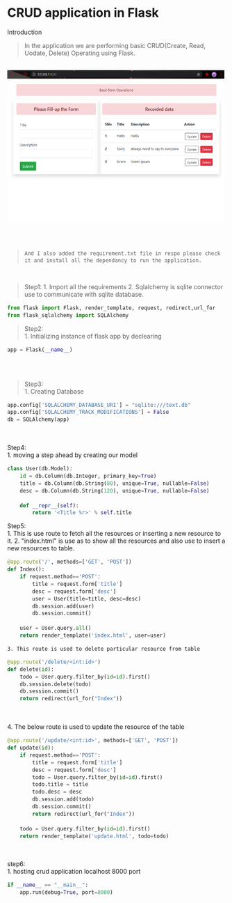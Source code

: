 # CRUD application in Flask

Introduction
>  In the application we are performing basic CRUD(Create, Read, Uodate, Delete) Operating using Flask.
<br>


<img align="center" src="https://github.com/rajansahu713/CRUD-application-in-Flask/blob/main/images/Screenshot%20(413).png" width="500" height="350">

<br><br>
>     And I also added the requirement.txt file in respo please check it and install all the dependancy to run the application. 
<br>

> Step1: 
      1. Import all the requirements
      2. Sqlalchemy is sqlite connector use to communicate with sqlite database. 

```python
from flask import Flask, render_template, request, redirect,url_for
from flask_sqlalchemy import SQLAlchemy
```

> Step2: <br>
    1. Initializing instance of flask app by declearing 
```python
app = Flask(__name__)
```
<br></br>
> Step3:<br>
    1. Creating Database
```python 
app.config['SQLALCHEMY_DATABASE_URI'] = "sqlite:///text.db"
app.config['SQLALCHEMY_TRACK_MODIFICATIONS'] = False
db = SQLAlchemy(app)
```
<br></br>
Step4:<br>
    1. moving a step ahead by creating our model
```python
class User(db.Model):
    id = db.Column(db.Integer, primary_key=True)
    title = db.Column(db.String(80), unique=True, nullable=False)
    desc = db.Column(db.String(120), unique=True, nullable=False)

    def __repr__(self):
        return '<Title %r>' % self.title
```

Step5:<br>
    1. This is use route to fetch all the resources or inserting a new resource to it.
    2. "index.html" is use as to show all the resources and also use to insert a new resources to table.
```python
@app.route('/', methods=['GET', 'POST'])
def Index():
    if request.method=='POST':
        title = request.form['title']
        desc = request.form['desc']
        user = User(title=title, desc=desc)
        db.session.add(user)
        db.session.commit()
        
    user = User.query.all() 
    return render_template('index.html', user=user)
```

    3. This route is used to delete particular resource from table

```python
@app.route('/delete/<int:id>')
def delete(id):
    todo = User.query.filter_by(id=id).first()
    db.session.delete(todo)
    db.session.commit()
    return redirect(url_for("Index"))
```
<br></br>
    4. The below route is used to update the resource of the table
```python
@app.route('/update/<int:id>', methods=['GET', 'POST'])
def update(id):
    if request.method=='POST':
        title = request.form['title']
        desc = request.form['desc']
        todo = User.query.filter_by(id=id).first()
        todo.title = title
        todo.desc = desc
        db.session.add(todo)
        db.session.commit()
        return redirect(url_for("Index"))
        
    todo = User.query.filter_by(id=id).first()
    return render_template('update.html', todo=todo)
```
<br></br>
step6:<br>
    1. hosting crud application localhost 8000 port
```python
if __name__ == "__main__":
    app.run(debug=True, port=8000)
```
 
